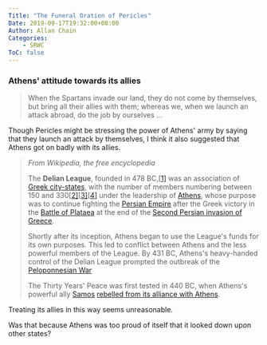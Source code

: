 ```yaml
---
Title: "The Funeral Oration of Pericles"
Date: 2019-09-17T19:32:00+08:00
Author: Allan Chain
Categories:
    - SRWC
ToC: false
---
```


### Athens' attitude towards its allies

> When the Spartans invade our land, they do not come by themselves, but bring all their allies  with them; whereas  we, when we launch  an attack abroad, do the job by ourselves ...

Though Pericles might be stressing the power of Athens' army by saying that they launch an attack by themselves, I think it also suggested that Athens got on badly with its allies.

> *From Wikipedia, the free encyclopedia*
>
> The **Delian League**, founded in 478 BC,[[1\]](https://en.wikipedia.org/wiki/Delian_League#cite_note-1) was an association of [Greek city-states](https://en.wikipedia.org/wiki/Polis), with the number of members numbering between 150 and 330[[2\]](https://en.wikipedia.org/wiki/Delian_League#cite_note-2)[[3\]](https://en.wikipedia.org/wiki/Delian_League#cite_note-3)[[4\]](https://en.wikipedia.org/wiki/Delian_League#cite_note-4) under the leadership of [Athens](https://en.wikipedia.org/wiki/Classical_Athens), whose purpose was to continue fighting the [Persian Empire](https://en.wikipedia.org/wiki/Achaemenid_Empire) after the Greek victory in the [Battle of Plataea](https://en.wikipedia.org/wiki/Battle_of_Plataea) at the end of the [Second Persian invasion of Greece](https://en.wikipedia.org/wiki/Second_Persian_invasion_of_Greece).
>
> Shortly after its inception, Athens began to use the League's funds for its own purposes. This led to conflict between Athens and the less powerful members of the League. By 431 BC, Athens's heavy-handed control of the Delian League prompted the outbreak of the [Peloponnesian War](https://en.wikipedia.org/wiki/Peloponnesian_War)
>
> The Thirty Years' Peace was first tested in 440 BC, when Athens's powerful ally [Samos](https://en.wikipedia.org/wiki/Samos) [rebelled from its alliance with Athens](https://en.wikipedia.org/wiki/Samian_War). 



Treating its allies in this way seems unreasonable.

Was that because Athens was too proud of itself that it looked down upon other states?

